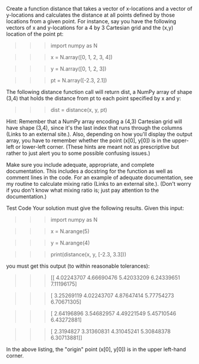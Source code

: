 Create a function distance that takes a vector of x-locations and a vector of y-locations and calculates the distance at all points defined by those locations from a given point. For instance, say you have the following vectors of x and y-locations for a 4 by 3 Cartesian grid and the (x,y) location of the point pt:

>>>import numpy as N

>>>x = N.array([0, 1, 2, 3, 4])

>>>y = N.array([0, 1, 2, 3])

>>>pt = N.array([-2.3, 2.1])

The following distance function call will return dist, a NumPy array of shape (3,4) that holds the distance from pt to each point specified by x and y:

>>>dist = distance(x, y, pt)

Hint: Remember that a NumPy array encoding a (4,3) Cartesian grid will have shape (3,4), since it's the last index that runs through the columns (Links to an external site.). Also, depending on how you'll display the output array, you have to remember whether the point (x[0], y[0]) is in the upper-left or lower-left corner. (These hints are meant not as prescriptive but rather to just alert you to some possible confusing issues.)

Make sure you include adequate, appropriate, and complete documentation. This includes a docstring for the function as well as comment lines in the code. For an example of adequate documentation, see my routine to calculate mixing ratio (Links to an external site.). (Don't worry if you don't know what mixing ratio is; just pay attention to the documentation.)

Test Code
Your solution must give the following results. Given this input:

>>>import numpy as N

>>>x = N.arange(5)

>>>y = N.arange(4)

>>>print(distance(x, y, [-2.3, 3.3]))

you must get this output (to within reasonable tolerances):

>>>[[ 4.02243707  4.66690476  5.42033209  6.24339651  7.11196175]

>>> [ 3.25269119  4.02243707  4.87647414  5.77754273  6.70671305]

>>> [ 2.64196896  3.54682957  4.49221549  5.45710546  6.43272881]

>>> [ 2.3194827   3.31360831  4.31045241  5.30848378  6.30713881]]

In the above listing, the "origin" point (x[0], y[0]) is in the upper left-hand corner.
